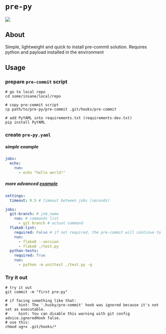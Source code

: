 # `pre-py`

<img src="https://i.imgur.com/HrSdjnP.png">

## About
Simple, lightweight and quick to install pre-commit solution.
Requires python and payload installed in the environment

## Usage
### prepare `pre-commit` script
```shell
# go to local repo
cd some/insane/local/repo

# copy pre-commit script
cp path/to/pre-py/pre-commit .git/hooks/pre-commit

# add PyYAML into requirements.txt (requirements-dev.txt)
pip install PyYAML
```

### create `pre-py.yaml`
##### simple _example_
```yaml
jobs:
  echo:
    run:
      - echo "hello world!"
```

##### more advanced [_example_](./pre-py.yaml)
```yaml
settings:
  timeout: 0.5 # timeout between jobs (seconds)

jobs:
  git-branch: # job_name
    run: # commands list
      - git branch # actual command
  flake8-lint:
    required: False # if not required, the pre-commit will continue to work regardless of the error
    run:
      - flake8 --version
      - flake8 ./test.py
  python-tests:
    required: True
    run:
      - python -m unittest ./test.py -q
```

### Try it out
```shell
# try it out
git commit -m "first pre-py"

# if facing something like that:
#     hint: The '.husky/pre-commit' hook was ignored because it's not set as executable.
#     hint: You can disable this warning with git config advice.ignoredHook false.
# use this:
chmod ug+x .git/hooks/*
```
